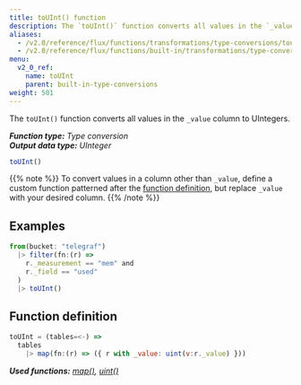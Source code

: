 ```yaml
---
title: toUInt() function
description: The `toUInt()` function converts all values in the `_value` column to UIntegers.
aliases:
  - /v2.0/reference/flux/functions/transformations/type-conversions/touint
  - /v2.0/reference/flux/functions/built-in/transformations/type-conversions/touint/
menu:
  v2_0_ref:
    name: toUInt
    parent: built-in-type-conversions
weight: 501
---
```


The `toUInt()` function converts all values in the `_value` column to UIntegers.

_**Function type:** Type conversion_  
_**Output data type:** UInteger_

```js
toUInt()
```

{{% note %}}
To convert values in a column other than `_value`, define a custom function
patterned after the [function definition](#function-definition),
but replace `_value` with your desired column.
{{% /note %}}

## Examples
```js
from(bucket: "telegraf")
  |> filter(fn:(r) =>
    r._measurement == "mem" and
    r._field == "used"
  )
  |> toUInt()
```

## Function definition
```js
toUInt = (tables=<-) =>
  tables
    |> map(fn:(r) => ({ r with _value: uint(v:r._value) }))
```

_**Used functions:**
[map()](/v2.0/reference/flux/stdlib/built-in/transformations/map),
[uint()](/v2.0/reference/flux/stdlib/built-in/transformations/type-conversions/uint)_
